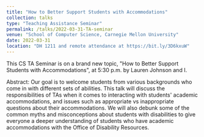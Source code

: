 ```yaml
---
title: "How to Better Support Students with Accommodations"
collection: talks
type: "Teaching Assistance Seminar"
permalink: /talks/2022-03-31-TA-seminar
venue: "School of Computer Science, Carnegie Mellon University"
date: 2022-03-31
location: "DH 1211 and remote attendance at https://bit.ly/3D6kxuW"
---
```


This CS TA Seminar is on a brand new topic, "How to Better Support Students with Accommodations", at 5:30 p.m. by Lauren Johnson and I.

Abstract: Our goal is to welcome students from various backgrounds who come in with different sets of abilities.  This talk will discuss the responsibilities of TAs when it comes to interacting with students' academic accommodations, and issues such as appropriate vs inappropriate questions about their accommodations.  We will also debunk some of the common myths and misconceptions about students with disabilities to give everyone a deeper understanding of students who have academic accommodations with the Office of Disability Resources.
